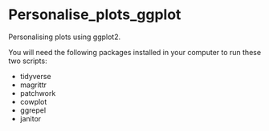 # Personalise_plots_ggplot
Personalising plots using ggplot2.  
  
You will need the following packages installed in your computer to run these two scripts:
- tidyverse  
- magrittr  
- patchwork  
- cowplot  
- ggrepel    
- janitor